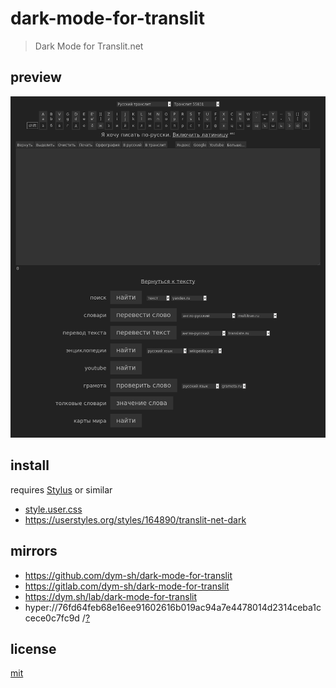 # dark-mode-for-translit

> Dark Mode for Translit.net


## preview
![preview](preview.png)


## install
requires [Stylus](https://add0n.com/stylus.html) or similar

- [style.user.css](./style.user.css)
- https://userstyles.org/styles/164890/translit-net-dark


## mirrors
- https://github.com/dym-sh/dark-mode-for-translit
- https://gitlab.com/dym-sh/dark-mode-for-translit
- https://dym.sh/lab/dark-mode-for-translit
- hyper://76fd64feb68e16ee91602616b019ac94a7e4478014d2314ceba1ccece0c7fc9d /[?](https://beakerbrowser.com)


## license
[mit](license)
